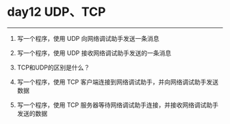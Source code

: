 # day12 UDP、TCP

---
1. 写一个程序，使用 UDP 向网络调试助手发送一条消息 

2. 写一个程序，使用 UDP 接收网络调试助手发送的一条消息

3. TCP和UDP的区别是什么？

4. 写一个程序，使用 TCP 客户端连接到网络调试助手，并向网络调试助手发送数据

5. 写一个程序，使用 TCP 服务器等待网络调试助手连接，并接收网络调试助手发送的数据
